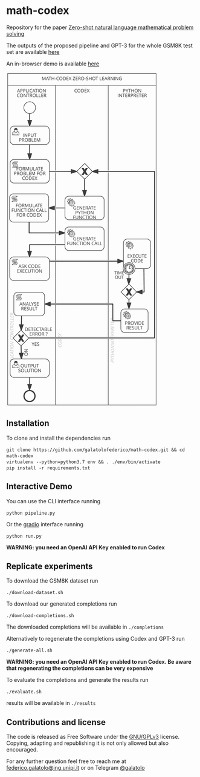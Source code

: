 # math-codex

Repository for the paper [Zero-shot natural language mathematical problem solving](https://pubs.galatolo.me/galatolomathcodex.pdf)

The outputs of the proposed pipeline and GPT-3 for the whole GSM8K test set are available [here]()

An in-browser demo is available [here]()

![MC-ZSL Pipeline](./README.md.d/pipeline.png)

## Installation

To clone and install the dependencies run

```
git clone https://github.com/galatolofederico/math-codex.git && cd math-codex
virtualenv --python=python3.7 env && . ./env/bin/activate
pip install -r requirements.txt
```

## Interactive Demo

You can use the CLI interface running

```
python pipeline.py
```

Or the [gradio](https://github.com/gradio-app/gradio) interface running

```
python run.py
```

**WARNING: you need an OpenAI API Key enabled to run Codex**

## Replicate experiments

To download the GSM8K dataset run

```
./download-dataset.sh
```

To download our generated completions run

```
./download-completions.sh
```

The downloaded completions will be available in `./completions`

Alternatively to regenerate the completions using Codex and GPT-3 run

```
./generate-all.sh
```

**WARNING: you need an OpenAI API Key enabled to run Codex. Be aware that regenerating the completions can be very expensive**


To evaluate the completions and generate the results run

```
./evaluate.sh
```

results will be available in `./results`



## Contributions and license

The code is released as Free Software under the [GNU/GPLv3](https://choosealicense.com/licenses/gpl-3.0/) license. Copying, adapting and republishing it is not only allowed but also encouraged. 

For any further question feel free to reach me at  [federico.galatolo@ing.unipi.it](mailto:federico.galatolo@ing.unipi.it) or on Telegram  [@galatolo](https://t.me/galatolo)